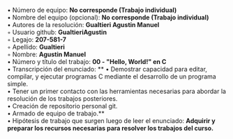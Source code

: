 • Número de equipo: **No corresponde (Trabajo individual)**  
• Nombre del equipo (opcional): **No corresponde (Trabajo individual)**  
• Autores de la resolución: **Gualtieri Agustin Manuel**  
◦ Usuario github: **GualtieriAgustin**  
◦ Legajo: **207-581-7**  
◦ Apellido: **Gualtieri**  
◦ Nombre: **Agustin Manuel**  
• Número y título del trabajo: **00 - "Hello, World!" en C**  
• Transcripción del enunciado: ** • Demostrar capacidad para editar, compilar, y ejecutar programas C mediante el desarrollo de un programa simple.  
                                  • Tener un primer contacto con las herramientas necesarias para abordar la resolución de los trabajos posteriores.  
                                  • Creación de repositorio personal git.  
                                  • Armado de equipo de trabajo.**  
• Hipótesis de trabajo que surgen luego de leer el enunciado: **Adquirir y preparar los recursos necesarias para resolver los trabajos del curso.**  
